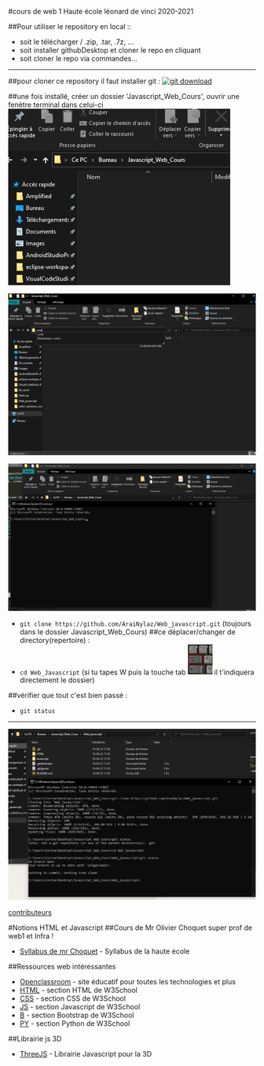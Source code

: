 #cours de web 1 Haute école léonard de vinci 2020-2021

##Pour utiliser le repository en local :: 
- soit le télécharger / .zip, .tar, .7z, ...
- soit installer githubDesktop et cloner le repo en cliquant
- soit cloner le repo via commandes...

-----------------

##pour cloner ce repository il faut installer git : 
<a href=https://git-scm.com/downloads>
<img src="https://developer.asustor.com/uploadIcons/0020_999_1596442150_GIT.png" alt="git download" width="50"/>
</a>

##une fois installé, créer un dossier 'Javascript_Web_Cours', ouvrir une fenètre terminal dans celui-ci
![alt text](https://github.com/AraiNylaz/Web_javascript/blob/main/Capture.JPG?raw=true)

![alt text](https://github.com/AraiNylaz/Web_javascript/blob/main/capture2.png?raw=true)

![alt text](https://github.com/AraiNylaz/Web_javascript/blob/main/Capture3.png?raw=true)
 
-  ``git clone https://github.com/AraiNylaz/Web_javascript.git`` (toujours dans le dossier Javascript_Web_Cours)
##ce déplacer/changer de directory(repertoire) : 
-  ``cd Web_Javascript`` (si tu tapes W puis la touche tab  <img src="https://github.com/AraiNylaz/Web_javascript/blob/main/tab.jpg?raw=true" alt="tab" width="50"/>  il t'indiquera directement le dossier)

##vérifier que tout c'est bien passé : 
-  ``git status``

-----------------

![alt text](https://github.com/AraiNylaz/Web_javascript/blob/main/Capture4.JPG?raw=true)

[contributeurs](https://github.com/AraiNylaz/Web_javascript/contributors)

#Notions HTML et Javascript
##Cours de Mr Olivier Choquet super prof de web1 et Infra ! 

* [Syllabus de mr Choquet](http://ochoquet.be/syllabusHTML/) - Syllabus de la haute école

##Ressources web intéressantes
* [Openclassroom](https://openclassrooms.com/fr/) - site éducatif pour toutes les technologies et plus
* [HTML](https://www.w3schools.com/html/default.asp) - section HTML de W3School
* [CSS](https://www.w3schools.com/css/default.asp) - section CSS de W3School
* [JS](https://www.w3schools.com/js/default.asp) - section Javascript de W3School
* [B](https://www.w3schools.com/bootstrap/default.asp) - section Bootstrap de W3School
* [PY](https://www.w3schools.com/python/default.asp) - section Python de W3School

##Librairie js 3D
* [ThreeJS](https://threejs.org/) - Librairie Javascript pour la 3D






